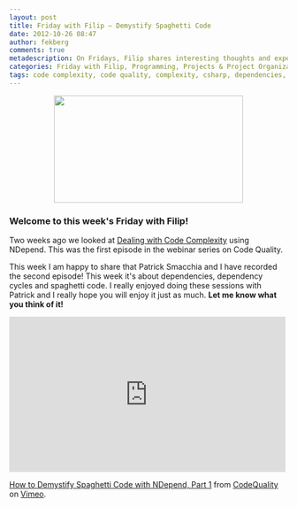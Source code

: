 ```yaml
---
layout: post
title: Friday with Filip – Demystify Spaghetti Code
date: 2012-10-26 08:47
author: fekberg
comments: true
metadescription: On Fridays, Filip shares interesting thoughts and experience that hopefully will lead to interesting discussions. Enjoy Friday with Filip!
categories: Friday with Filip, Programming, Projects & Project Organization
tags: code complexity, code quality, complexity, csharp, dependencies, dependency cycles, friday with filip, ndepend, quality, screencast, spagehtti code
---
```

<img src="https://cdn.filipekberg.se/fekberg-blog/wp-content/uploads/2012/09/FridayWithFili.png" alt="" title="Friday with Filip" style="display: block;   margin-left: auto;   margin-right: auto;" width="342" height="194" class="aligncenter size-full wp-image-1016" />

<h3>Welcome to this week's Friday with Filip!</h3>
Two weeks ago we looked at <a href="https://www.filipekberg.se/2012/10/12/friday-with-filip-dealing-with-code-complexity/">Dealing with Code Complexity</a> using NDepend. This was the first episode in the webinar series on Code Quality.<!--excerpt-->

This week I am happy to share that Patrick Smacchia and I have recorded the second episode! This week it's about dependencies, dependency cycles and spaghetti code. I really enjoyed doing these sessions with Patrick and I really hope you will enjoy it just as much. <strong>Let me know what you think of it!</strong>

<div class="video-container">
<iframe src="http://player.vimeo.com/video/52020901?badge=0" width="500" height="281" frameborder="0" webkitAllowFullScreen mozallowfullscreen allowFullScreen></iframe> <p><a href="http://vimeo.com/52020901">How to Demystify Spaghetti Code with NDepend, Part 1</a> from <a href="http://vimeo.com/codequality">CodeQuality</a> on <a href="http://vimeo.com">Vimeo</a>.</p>
</div>